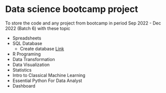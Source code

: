 # Data science bootcamp project
 To store the code and any project from bootcamp in period Sep 2022 - Dec 2022
 (Batch 6) with these topic
 - Spreadsheets
 - SQL Database
   - Create database [Link](SQL/Simulate_Resturant_db.sql)
 - R Programing
 - Data Transformation
 - Data Visualization
 - Statistics
 - Intro to Classical Machine Learning
 - Essential Python For Data Analyst
 - Dashboard

